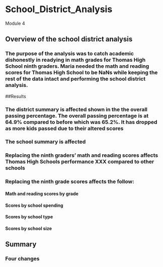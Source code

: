 # School_District_Analysis
Module 4
## Overview of the school district analysis
### The purpose of the analysis was to catch academic dishonestly in readying in math grades for Thomas High School ninth graders. Maria needed the math and reading scores for Thomas High School to be NaNs while keeping the rest of the data intact and performing the school district analysis.  

##Results
### The district summary is affected shown in the the overall passing percentage. The overall passing percentage is at 64.9% compared to before which was 65.2%. It has dropped as more kids passed due to their altered scores
### The school summary is affected 
### Replacing the ninth graders’ math and reading scores affects Thomas High Schools performance XXX compared to other schools
### Replacing the ninth grade scores affects the follow:
#### Math and reading scores by grade
#### Scores by school spending
#### Scores by school type
#### Scores by school size

## Summary
### Four changes

